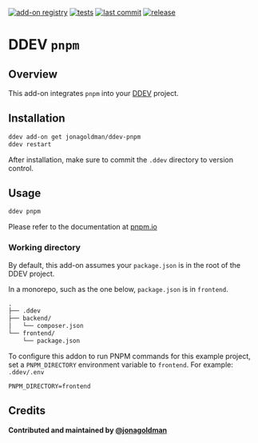 [![add-on registry](https://img.shields.io/badge/DDEV-Add--on_Registry-blue)](https://addons.ddev.com)
[![tests](https://github.com/jonagoldman/ddev-pnpm/actions/workflows/tests.yml/badge.svg?branch=main)](https://github.com/jonagoldman/ddev-pnpm/actions/workflows/tests.yml?query=branch%3Amain)
[![last commit](https://img.shields.io/github/last-commit/jonagoldman/ddev-pnpm)](https://github.com/jonagoldman/ddev-pnpm/commits)
[![release](https://img.shields.io/github/v/release/jonagoldman/ddev-pnpm)](https://github.com/jonagoldman/ddev-pnpm/releases/latest)

# DDEV `pnpm`

## Overview

This add-on integrates `pnpm` into your [DDEV](https://ddev.com/) project.

## Installation

```bash
ddev add-on get jonagoldman/ddev-pnpm
ddev restart
```

After installation, make sure to commit the `.ddev` directory to version control.

## Usage

```sh
ddev pnpm
```

Please refer to the documentation at [pnpm.io](https://pnpm.io)

### Working directory

By default, this add-on assumes your `package.json` is in the root of the DDEV project.

In a monorepo, such as the one below, `package.json` is in `frontend`.

```md
.
├── .ddev
├── backend/
│   └── composer.json
└── frontend/
    └── package.json
```

To configure this addon to run PNPM commands for this example project, set a `PNPM_DIRECTORY` environment variable to `frontend`. For example: `.ddev/.env`

```env
PNPM_DIRECTORY=frontend
```

## Credits

**Contributed and maintained by [@jonagoldman](https://github.com/jonagoldman)**

